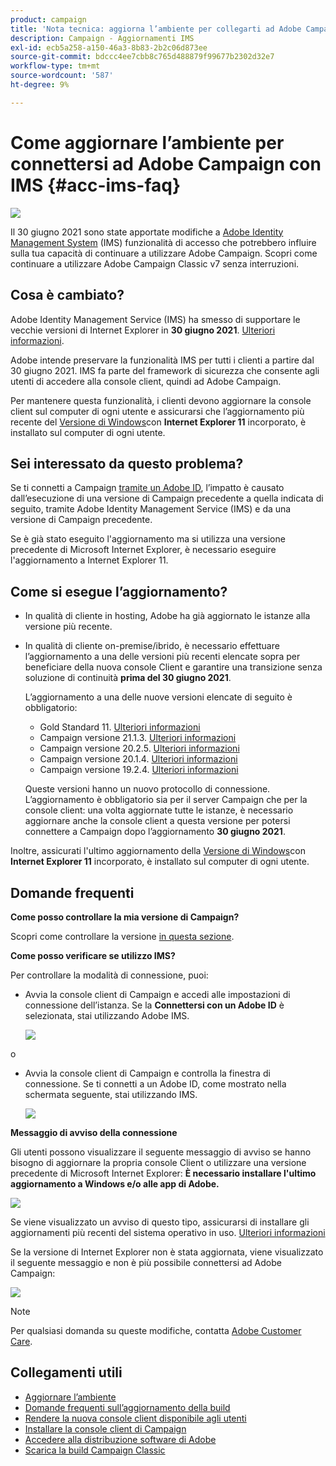 ```yaml
---
product: campaign
title: 'Nota tecnica: aggiorna l’ambiente per collegarti ad Adobe Campaign con IMS'
description: Campaign - Aggiornamenti IMS
exl-id: ecb5a258-a150-46a3-8b83-2b2c06d873ee
source-git-commit: bdccc4ee7cbb8c765d488879f99677b2302d32e7
workflow-type: tm+mt
source-wordcount: '587'
ht-degree: 9%

---
```


# Come aggiornare l’ambiente per connettersi ad Adobe Campaign con IMS {#acc-ims-faq}

![](../../assets/v7-only.svg)

Il 30 giugno 2021 sono state apportate modifiche a [Adobe Identity Management System](https://helpx.adobe.com/enterprise/using/identity.html) (IMS) funzionalità di accesso che potrebbero influire sulla tua capacità di continuare a utilizzare Adobe Campaign. Scopri come continuare a utilizzare Adobe Campaign Classic v7 senza interruzioni.

## Cosa è cambiato?

Adobe Identity Management Service (IMS) ha smesso di supportare le vecchie versioni di Internet Explorer in **30 giugno 2021**. [Ulteriori informazioni](https://helpx.adobe.com/x-productkb/global/update-operating-system-and-browser.html).

Adobe intende preservare la funzionalità IMS per tutti i clienti a partire dal 30 giugno 2021. IMS fa parte del framework di sicurezza che consente agli utenti di accedere alla console client, quindi ad Adobe Campaign.

Per mantenere questa funzionalità, i clienti devono aggiornare la console client sul computer di ogni utente e assicurarsi che l’aggiornamento più recente del [Versione di Windows](../../rn/using/compatibility-matrix.md#ClientConsoleoperatingsystems)con **Internet Explorer 11** incorporato, è installato sul computer di ogni utente.

## Sei interessato da questo problema?

Se ti connetti a Campaign [tramite un Adobe ID](../../integrations/using/about-adobe-id.md), l’impatto è causato dall’esecuzione di una versione di Campaign precedente a quella indicata di seguito, tramite Adobe Identity Management Service (IMS) e da una versione di Campaign precedente.

Se è già stato eseguito l&#39;aggiornamento ma si utilizza una versione precedente di Microsoft Internet Explorer, è necessario eseguire l&#39;aggiornamento a Internet Explorer 11.

## Come si esegue l’aggiornamento?

* In qualità di cliente in hosting, Adobe ha già aggiornato le istanze alla versione più recente.

* In qualità di cliente on-premise/ibrido, è necessario effettuare l’aggiornamento a una delle versioni più recenti elencate sopra per beneficiare della nuova console Client e garantire una transizione senza soluzione di continuità **prima del 30 giugno 2021**.

   L’aggiornamento a una delle nuove versioni elencate di seguito è obbligatorio:

   * Gold Standard 11. [Ulteriori informazioni](../../rn/using/gold-standard.md)
   * Campaign versione 21.1.3. [Ulteriori informazioni](../../rn/using/latest-release.md)
   * Campaign versione 20.2.5. [Ulteriori informazioni](../../rn/using/release--2020.md#release-20-2-5-build-9188)
   * Campaign versione 20.1.4. [Ulteriori informazioni](../../rn/using/release--2020.md#release-20-1-4-build-9126)
   * Campaign versione 19.2.4. [Ulteriori informazioni](../../rn/using/release--2019.md#release-19-2-4-build-9082)

   Queste versioni hanno un nuovo protocollo di connessione. L’aggiornamento è obbligatorio sia per il server Campaign che per la console client: una volta aggiornate tutte le istanze, è necessario aggiornare anche la console client a questa versione per potersi connettere a Campaign dopo l’aggiornamento **30 giugno 2021**.

Inoltre, assicurati l&#39;ultimo aggiornamento della [Versione di Windows](../../rn/using/compatibility-matrix.md#ClientConsoleoperatingsystems)con **Internet Explorer 11** incorporato, è installato sul computer di ogni utente.

## Domande frequenti

**Come posso controllare la mia versione di Campaign?**

Scopri come controllare la versione [in questa sezione](../../platform/using/launching-adobe-campaign.md#getting-your-campaign-version).


**Come posso verificare se utilizzo IMS?**

Per controllare la modalità di connessione, puoi:

* Avvia la console client di Campaign e accedi alle impostazioni di connessione dell’istanza. Se la **Connettersi con un Adobe ID** è selezionata, stai utilizzando Adobe IMS.

   ![](../../integrations/using/assets/ims_1.png)

o

* Avvia la console client di Campaign e controlla la finestra di connessione. Se ti connetti a un Adobe ID, come mostrato nella schermata seguente, stai utilizzando IMS.

   ![](../../integrations/using/assets/adobeID.png)

**Messaggio di avviso della connessione**

Gli utenti possono visualizzare il seguente messaggio di avviso se hanno bisogno di aggiornare la propria console Client o utilizzare una versione precedente di Microsoft Internet Explorer: **È necessario installare l&#39;ultimo aggiornamento a Windows e/o alle app di Adobe.**

![](../../integrations/using/assets/do-not-localize/errorMsg.png)

Se viene visualizzato un avviso di questo tipo, assicurarsi di installare gli aggiornamenti più recenti del sistema operativo in uso. [Ulteriori informazioni](https://helpx.adobe.com/x-productkb/global/update-operating-system-and-browser.html)

Se la versione di Internet Explorer non è stata aggiornata, viene visualizzato il seguente messaggio e non è più possibile connettersi ad Adobe Campaign:

![](../../integrations/using/assets/do-not-localize/errorUpdateReq.png)

>[!NOTE]
>
>Per qualsiasi domanda su queste modifiche, contatta [Adobe Customer Care](https://helpx.adobe.com/it/enterprise/admin-guide.html/enterprise/using/support-for-experience-cloud.ug.html).

## Collegamenti utili

* [Aggiornare l’ambiente](../../production/using/build-upgrade.md)
* [Domande frequenti sull’aggiornamento della build](../../platform/using/faq-build-upgrade.md)
* [Rendere la nuova console client disponibile agli utenti](../../installation/using/client-console-availability-for-windows.md)
* [Installare la console client di Campaign](../../installation/using/installing-the-client-console.md)
* [Accedere alla distribuzione software di Adobe](https://experienceleague.adobe.com/docs/experience-cloud/software-distribution/home.html?lang=en)
* [Scarica la build Campaign Classic](https://experience.adobe.com/#/downloads/content/software-distribution/it/campaign.html)

